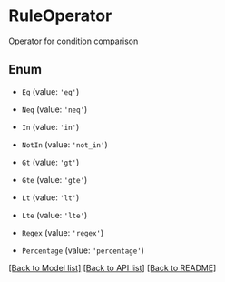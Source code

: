 # RuleOperator

Operator for condition comparison

## Enum

* `Eq` (value: `'eq'`)

* `Neq` (value: `'neq'`)

* `In` (value: `'in'`)

* `NotIn` (value: `'not_in'`)

* `Gt` (value: `'gt'`)

* `Gte` (value: `'gte'`)

* `Lt` (value: `'lt'`)

* `Lte` (value: `'lte'`)

* `Regex` (value: `'regex'`)

* `Percentage` (value: `'percentage'`)

[[Back to Model list]](../README.md#documentation-for-models) [[Back to API list]](../README.md#documentation-for-api-endpoints) [[Back to README]](../README.md)
